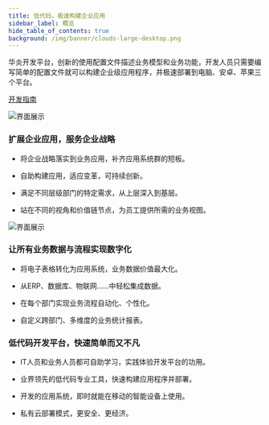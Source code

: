 ```yaml
---
title: 低代码，极速构建企业应用
sidebar_label: 概览
hide_table_of_contents: true
background: /img/banner/clouds-large-desktop.png
---
```


华炎开发平台，创新的使用配置文件描述业务模型和业务功能，开发人员只需要编写简单的配置文件就可以构建企业级应用程序，并极速部署到电脑、安卓、苹果三个平台。

<a class="slds-button slds-button_brand slds-m-right_medium slds-var-p-vertical_xx-small" href="/docs/developer/home">
开发指南
</a>

![界面展示](/assets/mac_ipad_iphone_list.png)

### 扩展企业应用，服务企业战略

 - 将企业战略落实到业务应用，补齐应用系统群的短板。

 - 自助构建应用，适应变革，可持续创新。
 
 - 满足不同层级部门的特定需求，从上层深入到基层。

 - 站在不同的视角和价值链节点，为员工提供所需的业务视图。

![界面展示](/assets/platform/platform.png)

	
### 让所有业务数据与流程实现数字化

 - 将电子表格转化为应用系统，业务数据价值最大化。

 - 从ERP、数据库、物联网......中轻松集成数据。

 - 在每个部门实现业务流程自动化、个性化。

 - 自定义跨部门、多维度的业务统计报表。 

	
### 低代码开发平台，快速简单而又不凡

 - IT人员和业务人员都可自助学习，实践体验开发平台的功用。

 - 业界领先的低代码专业工具，快速构建应用程序并部署。

 - 开发的应用系统，即时就能在移动的智能设备上使用。

 - 私有云部署模式，更安全、更经济。